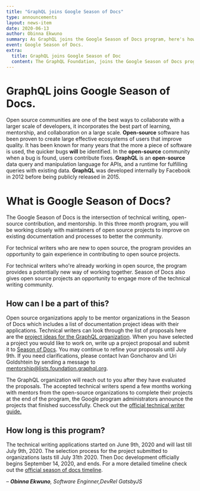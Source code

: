 ```yaml
---
title: "GraphQL joins Google Season of Docs"
type: announcements
layout: news-item
date: 2020-06-13
author: Obinna Ekwuno 
summary: As GraphQL joins the Google Season of Docs program, here's how you can be involved. 
event: Google Season of Docs.
extra:
  title: GraphQL joins Google Season of Doc
  content: The GraphQL Foundation, joins the Google Season of Docs program to bring to incorporate the best part of learning, mentorship, and collaboration on a large scale.
---
```


# **GraphQL joins Google Season of Docs.** 

Open source communities are one of the best ways to collaborate with a larger scale of developers, it incorporates the best part of learning, mentorship, and collaboration on a large scale. 
**Open-source** software has been proven to create large effective ecosystems of users that improve quality. It has been known for many years that the more a piece of software is used, the quicker bugs **will** be identified. In the **open-source** community when a bug is found, users contribute fixes.
**GraphQL** is an **open**-**source** data query and manipulation language for APIs, and a runtime for fulfilling queries with existing data. **GraphQL** was developed internally by Facebook in 2012 before being publicly released in 2015. 



# **What is Google Season of Docs?** 

The Google Season of Docs is the intersection of technical writing, open-source contribution, and mentorship. In this three month program, you will be working closely with maintainers of open source projects to improve on existing documentation and processes to better the community. 

For technical writers who are new to open source, the program provides an opportunity to gain experience in contributing to open source projects. 

For technical writers who're already working in open source, the program provides a potentially new way of working together. Season of Docs also gives open source projects an opportunity to engage more of the technical writing community.



## **How can I be a part of this?** 

Open source organizations apply to be mentor organizations in the Season of Docs which includes a list of documentation project ideas with their applications. Technical writers can look through the list of proposals here are the [project ideas for the GraphQL organization](https://github.com/graphql/foundation/tree/master/mentorship/2020/gsod). 
When you have selected a project you would like to work on, write up a project proposal and submit it to [Season of Docs](https://developers.google.com/season-of-docs). You may continue to refine your proposals until July 9th. If you need clarifications, please contact Ivan Goncharov and Uri Goldshtein by sending a message to [mentorship@lists.foundation.graphql.org](mailto:mentorship@lists.foundation.graphql.org).

The GraphQL organization will reach out to you after they have evaluated the proposals. The accepted technical writers spend a few months working with mentors from the open-source organizations to complete their projects at the end of the program, the Google program administrators announce the projects that finished successfully.
Check out the [official technical writer guide.](https://developers.google.com/season-of-docs/docs/tech-writer-guide) 



## **How long is this program?**

The technical writing applications started on June 9th, 2020 and will last till July 9th, 2020. The selection process for the project submitted to organizations lasts till July 31th 2020. Then Doc development officially begins September 14, 2020, and ends. For a more detailed timeline check out the [official season of docs timeline](https://developers.google.com/season-of-docs/docs/timeline).

_– **Obinna Ekwuno**, Software Enginner,DevRel GatsbyJS_
